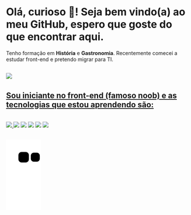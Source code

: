 # Olá, curioso :eyes:! Seja bem vindo(a) ao meu GitHub, espero que goste do que encontrar aqui.
Tenho formação em **História** e **Gastronomia**. Recentemente comecei a estudar front-end e pretendo migrar para TI. 
##

<div>
  <a href="https://github.com/Julio-mello">
   <img height="180em" src="https://github-readme-stats.vercel.app/api/top-langs/?username=julio-mello&layout=compact&langs_count=7&theme=dracula"/>
</div>

##
## Sou iniciante no front-end (famoso noob) e as tecnologias que estou aprendendo são:

<div style="display: inline_block"><br>
<a href="https://github.com/"><img height= "35" src= "https://img.shields.io/badge/GitHub-100000?style=for-the-badge&logo=github&logoColor=white">
<a href="https://code.visualstudio.com/"><img height= "35" src= "https://img.shields.io/badge/VS_Code-0078D4?style=for-the-badge&logo=visual%20studio%20code&logoColor=white"></a>
<a href="https://www.markdownguide.org/"><img height= "35" src= "https://img.shields.io/badge/Markdown-000000?style=for-the-badge&logo=markdown&logoColor=white"></a>
<a href="https://developer.mozilla.org/docs/Web/HTML"><img height= "35" src= "https://img.shields.io/badge/HTML5-E34F26?style=for-the-badge&logo=html5&logoColor=white"></a>
<a href="https://developer.mozilla.org/docs/Web/CSS"><img height= "35" src= "https://img.shields.io/badge/CSS3-1572B6?style=for-the-badge&logo=css3&logoColor=white"></a>
<a href="https://www.javascript.com/"><img height= "35" src= "https://img.shields.io/badge/JavaScript-F7DF1E?style=for-the-badge&logo=javascript&logoColor=black"></a>
</div>
  
##
![Snake animation](https://github.com/Julio-Mello/Julio-Mello/blob/output/github-contribution-grid-snake.svg)
